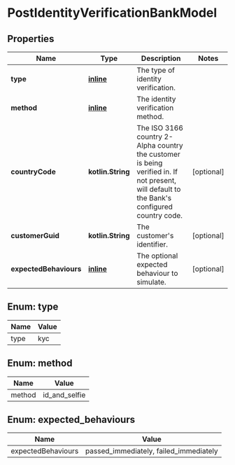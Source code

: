 
# PostIdentityVerificationBankModel

## Properties
Name | Type | Description | Notes
------------ | ------------- | ------------- | -------------
**type** | [**inline**](#Type) | The type of identity verification. | 
**method** | [**inline**](#Method) | The identity verification method. | 
**countryCode** | **kotlin.String** | The ISO 3166 country 2-Alpha country the customer is being verified in. If not present, will default to the Bank&#39;s configured country code. |  [optional]
**customerGuid** | **kotlin.String** | The customer&#39;s identifier. |  [optional]
**expectedBehaviours** | [**inline**](#kotlin.collections.List&lt;ExpectedBehaviours&gt;) | The optional expected behaviour to simulate. |  [optional]


<a name="Type"></a>
## Enum: type
Name | Value
---- | -----
type | kyc


<a name="Method"></a>
## Enum: method
Name | Value
---- | -----
method | id_and_selfie


<a name="kotlin.collections.List<ExpectedBehaviours>"></a>
## Enum: expected_behaviours
Name | Value
---- | -----
expectedBehaviours | passed_immediately, failed_immediately



